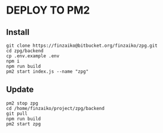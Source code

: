 # DEPLOY TO PM2

## Install
```
git clone https://finzaiko@bitbucket.org/finzaiko/zpg.git
cd zpg/backend
cp .env.example .env
npm i
npm run build
pm2 start index.js --name "zpg"
```

## Update
```
pm2 stop zpg
cd /home/finzaiko/project/zpg/backend 
git pull
npm run build
pm2 start zpg
```

